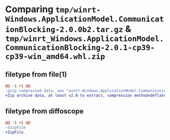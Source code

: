 # Comparing `tmp/winrt-Windows.ApplicationModel.CommunicationBlocking-2.0.0b2.tar.gz` & `tmp/winrt_Windows.ApplicationModel.CommunicationBlocking-2.0.1-cp39-cp39-win_amd64.whl.zip`

## filetype from file(1)

```diff
@@ -1 +1 @@
-gzip compressed data, was "winrt-Windows.ApplicationModel.CommunicationBlocking-2.0.0b2.tar", last modified: Sat Dec  2 18:19:38 2023, max compression
+Zip archive data, at least v2.0 to extract, compression method=deflate
```

## filetype from diffoscope

```diff
@@ -1 +1 @@
-GzipFile
+ZipFile
```

